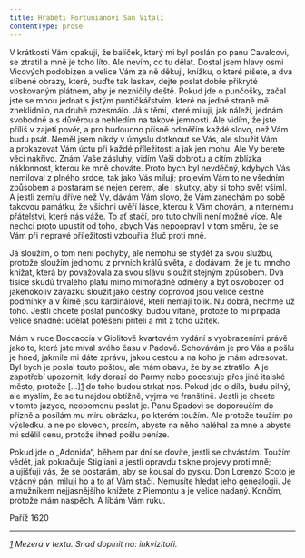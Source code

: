 ```yaml
---
title: Hraběti Fortunianovi San Vitali
contentType: prose
---
```


<section>

V krátkosti Vám opakuji, že balíček, který mi byl poslán po panu Cavalcovi, se ztratil a mně je toho líto. Ale nevím, co tu dělat. Dostal jsem hlavy osmi Vicových podobizen a velice Vám za ně děkuji, knížku, o které píšete, a dva slíbené obrazy, které, buďte tak laskav, dejte poslat dobře přikryté voskovaným plátnem, aby je nezničily deště. Pokud jde o punčošky, začal jste se mnou jednat s jistým puntičkářstvím, které na jedné straně mě zneklidnilo, na druhé rozesmálo. Já s těmi, které miluji, jak náleží, jednám svobodně a s důvěrou a nehledím na takové jemnosti. Ale vidím, že jste příliš v zajetí pověr, a pro budoucno přísně odměřím každé slovo, než Vám budu psát. Neměl jsem nikdy v úmyslu dotknout se Vás, ale sloužit Vám a prokazovat Vám úctu při každé příležitosti a jak jen mohu. Ale Vy berete věci nakřivo. Znám Vaše zásluhy, vidím Vaši dobrotu a cítím zblízka náklonnost, kterou ke mně chováte. Proto bych byl nevděčný, kdybych Vás nemiloval z plného srdce, tak jako Vás miluji; projevím Vám to ne všedním způsobem a postarám se nejen perem, ale i skutky, aby si toho svět všiml. A jestli zemřu dříve než Vy, dávám Vám slovo, že Vám zanechám po sobě takovou památku, že všichni uvěří lásce, kterou k Vám chovám, a niternému přátelství, které nás váže. To ať stačí, pro tuto chvíli není možné více. Ale nechci proto upustit od toho, abych Vás nepoopravil v tom směru, že se Vám při nepravé příležitosti vzbouřila žluč proti mně.

Já sloužím, o tom není pochyby, ale nemohu se stydět za svou službu, protože sloužím jednomu z prvních králů světa, a dodávám, že je tu mnoho knížat, která by považovala za svou slávu sloužit stejným způsobem. Dva tisíce skudů trvalého platu mimo mimořádné odměny a být osvobozen od jakéhokoliv závazku sloužit jako čestný doprovod jsou velice čestné podmínky a v Římě jsou kardinálové, kteří nemají tolik. Nu dobrá, nechme už toho. Jestli chcete poslat punčošky, budou vítané, protože to mi připadá velice snadné: udělat potěšení příteli a mít z toho užitek.

Mám v ruce Boccaccia v Giolitově kvartovém vydání s vyobrazeními právě jako to, které jste míval svého času v Padově. Schovávám je pro Vás a pošlu je hned, jakmile mi dáte zprávu, jakou cestou a na koho je mám adresovat. Byl bych je poslal touto poštou, ale mám obavu, že by se ztratilo. A je zapotřebí upozornit, kdy dorazí do Parmy nebo pocestuje přes jiné italské město, protože \[…\][1](./resources/undefined) do toho budou strkat nos. Pokud jde o díla, budu pilný, ale myslím, že se tu najdou obtížně, vyjma ve franštině. Jestli je chcete v tomto jazyce, neopomenu poslat je. Panu Spadovi se doporoučím do přízně a posílám mu míru obrázku, po kterém toužím. Ale protože toužím po výsledku, a ne po slovech, prosím, abyste na něho naléhal za mne a abyste mi sdělil cenu, protože ihned pošlu peníze.

Pokud jde o „Adonida“, během pár dní se dovíte, jestli se chvástám. Toužím vědět, jak pokračuje Stigliani a jestli opravdu tiskne projevy proti mně; a ujišťuji vás, že se postarám, aby se kousal do pysku. Don Lorenzo Scoto je vzácný pán, miluji ho a to ať Vám stačí. Nemusíte hledat jeho genealogii. Je almužníkem nejjasnějšího knížete z Piemontu a je velice nadaný. Končím, protože mám naspěch. A líbám Vám ruku.

</section>

<section>

Paříž 1620

* * *

_[1](./resources/undefined) Mezera v textu. Snad doplnit na: inkvizitoři._

</section>
